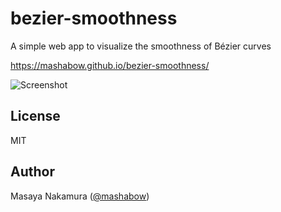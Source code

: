 # bezier-smoothness

A simple web app to visualize the smoothness of Bézier curves

https://mashabow.github.io/bezier-smoothness/

![Screenshot](https://user-images.githubusercontent.com/6268183/57840394-800bc200-7803-11e9-8cc3-45e46c99efe9.png)

## License

MIT

## Author

Masaya Nakamura ([@mashabow](https://github.com/mashabow))
